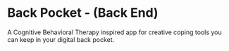 # Back Pocket - (Back End)
A Cognitive Behavioral Therapy inspired app for creative coping tools you can keep in your digital back pocket.
